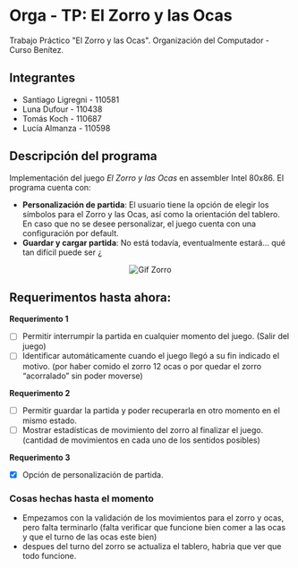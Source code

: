 # Orga - TP: El Zorro y las Ocas

Trabajo Práctico "El Zorro y las Ocas". Organización del Computador - Curso Benítez.

## Integrantes
- Santiago Ligregni - 110581
- Luna Dufour - 110438
- Tomás Koch - 110687
- Lucía Almanza - 110598

## Descripción del programa

Implementación del juego _El Zorro y las Ocas_ en assembler Intel 80x86. El programa cuenta con:

- **Personalización de partida**: El usuario tiene la opción de elegir los símbolos para el Zorro y las Ocas, así como la orientación del tablero. En caso que no se desee personalizar, el juego cuenta con una configuración por default.
- **Guardar y cargar partida**: No está todavía, eventualmente estará... qué tan difícil puede ser ¿

<div style="text-align: center;">
  <img src="https://i.pinimg.com/originals/7f/24/4e/7f244e0236bde8ea6056384286304a26.gif" alt="Gif Zorro">
</div>

## Requerimentos hasta ahora:

**Requerimento 1**
- [ ] Permitir interrumpir la partida en cualquier momento del juego. (Salir del juego)
- [ ] Identificar automáticamente cuando el juego llegó a su fin indicado el motivo. (por haber comido el zorro 12 ocas o por quedar el zorro “acorralado” sin poder moverse)

**Requerimento 2**
- [ ] Permitir guardar la partida y poder recuperarla en otro momento en el mismo estado.
- [ ] Mostrar estadísticas de movimiento del zorro al finalizar el juego. (cantidad de movimientos en cada uno de los sentidos posibles)

**Requerimento 3**
- [x] Opción de personalización de partida.

### Cosas hechas hasta el momento

- Empezamos con la validación de los movimientos para el zorro y ocas, pero falta terminarlo (falta verificar que funcione bien comer a las ocas y que el turno de las ocas este bien)
- despues del turno del zorro se actualiza el tablero, habria que ver que todo funcione.